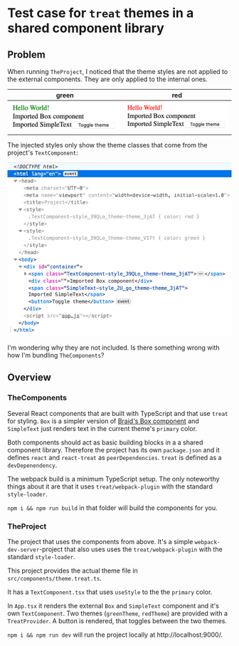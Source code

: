 # Test case for `treat` themes in a shared component library

## Problem

When running `TheProject`, I noticed that the theme styles are not applied to the external components. They are only applied to the internal ones.

green | red
--- | ---
![green theme](./greentheme.png) | ![red theme](./redtheme.png)

The injected styles only show the theme classes that come from the project's `TextComponent`:

![injected styles](./injected.png)

I'm wondering why they are not included. Is there something wrong with how I'm bundling `TheComponents`?

## Overview

### TheComponents
Several React components that are built with TypeScript and that use `treat` for styling. `Box` is a simpler version of [Braid's Box component](https://github.com/seek-oss/braid-design-system/blob/master/lib/components/Box/Box.tsx) and `SimpleText` just renders text in the current theme's `primary` color.

Both components should act as basic building blocks in a a shared component library. Therefore the project has its own `package.json` and it defines `react` and `react-treat` as `peerDependencies`. `treat` is defined as a `devDepenendency`.

The webpack build is a minimum TypeScript setup. The only noteworthy things about it are that it uses `treat/webpack-plugin` with the standard `style-loader`.

`npm i && npm run build` in that folder will build the components for you.

### TheProject
The project that uses the components from above. It's a simple `webpack-dev-server`-project that also uses uses the `treat/webpack-plugin` with the standard `style-loader`.

This project provides the actual theme file in `src/components/theme.treat.ts`.

It has a `TextComponent.tsx` that uses `useStyle` to the the `primary` color.

In `App.tsx` it renders the external `Box` and `SimpleText` component and it's own `TextComponent`. Two themes (`greenTheme`, `redTheme`) are provided with a `TreatProvider`. A button is rendered, that toggles between the two themes.

`npm i && npm run dev` will run the project locally at http://localhost:9000/.
